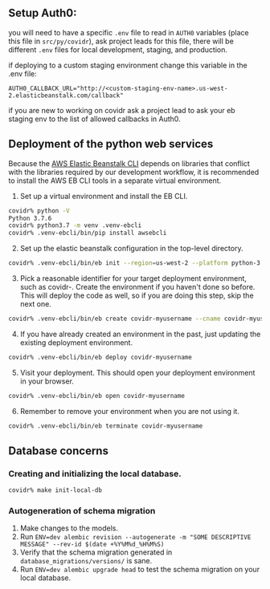 ## Setup Auth0:

you will need to have a specific `.env` file to read in `AUTH0` variables (place this file in `src/py/covidr`), ask project leads for this file, there will be different `.env` files for local development, staging, and production. 

if deploying to a custom staging environment change this variable in the .env file:

`AUTH0_CALLBACK_URL="http://<custom-staging-env-name>.us-west-2.elasticbeanstalk.com/callback"`

if you are new to working on covidr ask a project lead to ask your eb staging env to the list of allowed callbacks in Auth0. 

## Deployment of the python web services

Because the [AWS Elastic Beanstalk CLI](https://github.com/aws/aws-elastic-beanstalk-cli) depends on libraries that conflict with the libraries required by our development workflow, it is recommended to install the AWS EB CLI tools in a separate virtual environment.

1. Set up a virtual environment and install the EB CLI.
```bash
covidr% python -V
Python 3.7.6
covidr% python3.7 -m venv .venv-ebcli
covidr% .venv-ebcli/bin/pip install awsebcli
```
2. Set up the elastic beanstalk configuration in the top-level directory.
```bash
covidr% .venv-ebcli/bin/eb init --region=us-west-2 --platform python-3.7 covidr
```
3. Pick a reasonable identifier for your target deployment environment, such as covidr-<your-user-name>.  Create the environment if you haven't done so before.  This will deploy the code as well, so if you are doing this step, skip the next one.
```bash
covidr% .venv-ebcli/bin/eb create covidr-myusername --cname covidr-myusername
```
4. If you have already created an environment in the past, just updating the existing deployment environment.
```bash
covidr% .venv-ebcli/bin/eb deploy covidr-myusername
```
5. Visit your deployment.  This should open your deployment environment in your browser.
```bash
covidr% .venv-ebcli/bin/eb open covidr-myusername
```
6. Remember to remove your environment when you are not using it.
```bash
covidr% .venv-ebcli/bin/eb terminate covidr-myusername
```

## Database concerns

### Creating and initializing the local database.
```bash
covidr% make init-local-db
```

### Autogeneration of schema migration

1. Make changes to the models.
2. Run `ENV=dev alembic revision --autogenerate -m "SOME DESCRIPTIVE MESSAGE" --rev-id $(date +%Y%M%d_%H%M%S)`
3. Verify that the schema migration generated in `database_migrations/versions/` is sane.
4. Run `ENV=dev alembic upgrade head` to test the schema migration on your local database.
